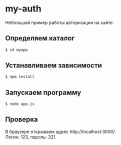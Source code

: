 # my-auth
Небольшой пример работы авторизации на сайте. 

## Определяем каталог

```bash
$ cd myapp
```

## Устанавливаем зависимости

```bash
$ npm install
```

## Запускаем программу

```bash
$ node app.js
```

## Проверка

В браузере открываем адрес http://localhost:3000/. <br>
Логин: 123, пароль: 321.

